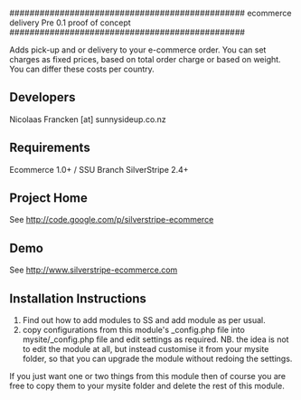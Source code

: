 ###############################################
ecommerce delivery
Pre 0.1 proof of concept
###############################################

Adds pick-up and or delivery to your e-commerce order.
You can set charges as fixed prices, based on total
order charge or based on weight.  You can differ these
costs per country.

Developers
-----------------------------------------------
Nicolaas Francken [at] sunnysideup.co.nz

Requirements
-----------------------------------------------
Ecommerce 1.0+ / SSU Branch
SilverStripe 2.4+

Project Home
-----------------------------------------------
See http://code.google.com/p/silverstripe-ecommerce

Demo
-----------------------------------------------
See http://www.silverstripe-ecommerce.com

Installation Instructions
-----------------------------------------------
1. Find out how to add modules to SS and add module as per usual.
2. copy configurations from this module's _config.php file
into mysite/_config.php file and edit settings as required.
NB. the idea is not to edit the module at all, but instead customise
it from your mysite folder, so that you can upgrade the module without redoing the settings.

If you just want one or two things from this module
then of course you are free to copy them to your
mysite folder and delete the rest of this module.





